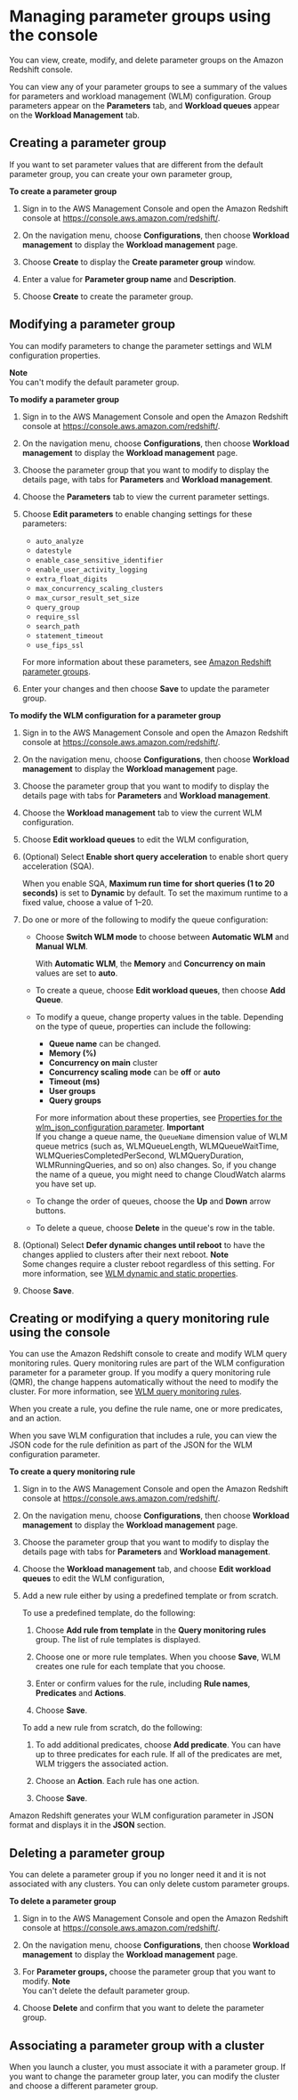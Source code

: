# Managing parameter groups using the console<a name="managing-parameter-groups-console"></a>

 You can view, create, modify, and delete parameter groups on the Amazon Redshift console\. 

You can view any of your parameter groups to see a summary of the values for parameters and workload management \(WLM\) configuration\. Group parameters appear on the **Parameters** tab, and **Workload queues** appear on the **Workload Management** tab\. 

## Creating a parameter group<a name="parameter-group-create"></a>

If you want to set parameter values that are different from the default parameter group, you can create your own parameter group, 

**To create a parameter group**

1. Sign in to the AWS Management Console and open the Amazon Redshift console at [https://console\.aws\.amazon\.com/redshift/](https://console.aws.amazon.com/redshift/)\.

1. On the navigation menu, choose **Configurations**, then choose **Workload management** to display the **Workload management** page\. 

1. Choose **Create** to display the **Create parameter group** window\. 

1. Enter a value for **Parameter group name** and **Description**\. 

1. Choose **Create** to create the parameter group\. 

## Modifying a parameter group<a name="parameter-group-modify"></a>

 You can modify parameters to change the parameter settings and WLM configuration properties\. 

**Note**  
You can't modify the default parameter group\.

**To modify a parameter group**

1. Sign in to the AWS Management Console and open the Amazon Redshift console at [https://console\.aws\.amazon\.com/redshift/](https://console.aws.amazon.com/redshift/)\.

1. On the navigation menu, choose **Configurations**, then choose **Workload management** to display the **Workload management** page\. 

1. Choose the parameter group that you want to modify to display the details page, with tabs for **Parameters** and **Workload management**\. 

1. Choose the **Parameters** tab to view the current parameter settings\. 

1. Choose **Edit parameters** to enable changing settings for these parameters: 
   + `auto_analyze`
   + `datestyle`
   + `enable_case_sensitive_identifier`
   + `enable_user_activity_logging`
   + `extra_float_digits`
   + `max_concurrency_scaling_clusters`
   + `max_cursor_result_set_size`
   + `query_group`
   + `require_ssl`
   + `search_path`
   + `statement_timeout`
   + `use_fips_ssl`

   For more information about these parameters, see [Amazon Redshift parameter groups](working-with-parameter-groups.md)\. 

1. Enter your changes and then choose **Save** to update the parameter group\. 

**To modify the WLM configuration for a parameter group**

1. Sign in to the AWS Management Console and open the Amazon Redshift console at [https://console\.aws\.amazon\.com/redshift/](https://console.aws.amazon.com/redshift/)\.

1. On the navigation menu, choose **Configurations**, then choose **Workload management** to display the **Workload management** page\. 

1. Choose the parameter group that you want to modify to display the details page with tabs for **Parameters** and **Workload management**\. 

1. Choose the **Workload management** tab to view the current WLM configuration\. 

1. Choose **Edit workload queues** to edit the WLM configuration, 

1. \(Optional\) Select **Enable short query acceleration** to enable short query acceleration \(SQA\)\.

   When you enable SQA, **Maximum run time for short queries \(1 to 20 seconds\)** is set to **Dynamic** by default\. To set the maximum runtime to a fixed value, choose a value of 1–20\.

1. Do one or more of the following to modify the queue configuration: 
   + Choose **Switch WLM mode** to choose between **Automatic WLM** and **Manual WLM**\.

     With **Automatic WLM**, the **Memory** and **Concurrency on main** values are set to **auto**\.
   + To create a queue, choose **Edit workload queues**, then choose **Add Queue**\.
   + To modify a queue, change property values in the table\. Depending on the type of queue, properties can include the following:
     + **Queue name** can be changed\. 
     + **Memory \(%\)**
     + **Concurrency on main** cluster
     + **Concurrency scaling mode** can be **off** or **auto**
     + **Timeout \(ms\)**
     + **User groups**
     + **Query groups**

     For more information about these properties, see [Properties for the wlm\_json\_configuration parameter](workload-mgmt-config.md#wlm-json-config-properties)\.
**Important**  
If you change a queue name, the `QueueName` dimension value of WLM queue metrics \(such as, WLMQueueLength, WLMQueueWaitTime, WLMQueriesCompletedPerSecond, WLMQueryDuration, WLMRunningQueries, and so on\) also changes\. So, if you change the name of a queue, you might need to change CloudWatch alarms you have set up\. 
   + To change the order of queues, choose the **Up** and **Down** arrow buttons\. 
   + To delete a queue, choose **Delete** in the queue's row in the table\.

1. \(Optional\) Select **Defer dynamic changes until reboot** to have the changes applied to clusters after their next reboot\.
**Note**  
Some changes require a cluster reboot regardless of this setting\. For more information, see [WLM dynamic and static properties](workload-mgmt-config.md#wlm-dynamic-and-static-properties)\.

1. Choose **Save**\.

## Creating or modifying a query monitoring rule using the console<a name="parameter-group-modify-qmr-console"></a>

You can use the Amazon Redshift console to create and modify WLM query monitoring rules\. Query monitoring rules are part of the WLM configuration parameter for a parameter group\. If you modify a query monitoring rule \(QMR\), the change happens automatically without the need to modify the cluster\. For more information, see [WLM query monitoring rules](https://docs.aws.amazon.com/redshift/latest/dg/cm-c-wlm-query-monitoring-rules.html)\. 

When you create a rule, you define the rule name, one or more predicates, and an action\. 

When you save WLM configuration that includes a rule, you can view the JSON code for the rule definition as part of the JSON for the WLM configuration parameter\. 



**To create a query monitoring rule**

1. Sign in to the AWS Management Console and open the Amazon Redshift console at [https://console\.aws\.amazon\.com/redshift/](https://console.aws.amazon.com/redshift/)\.

1. On the navigation menu, choose **Configurations**, then choose **Workload management** to display the **Workload management** page\. 

1. Choose the parameter group that you want to modify to display the details page with tabs for **Parameters** and **Workload management**\. 

1. Choose the **Workload management** tab, and choose **Edit workload queues** to edit the WLM configuration,

1. Add a new rule either by using a predefined template or from scratch\. 

   To use a predefined template, do the following: 

   1. Choose **Add rule from template** in the **Query monitoring rules** group\. The list of rule templates is displayed\. 

   1. Choose one or more rule templates\. When you choose **Save**, WLM creates one rule for each template that you choose\. 

   1. Enter or confirm values for the rule, including **Rule names**, **Predicates** and **Actions**\. 

   1. Choose **Save**\. 

   To add a new rule from scratch, do the following:

   1. To add additional predicates, choose **Add predicate**\. You can have up to three predicates for each rule\. If all of the predicates are met, WLM triggers the associated action\. 

   1. Choose an **Action**\. Each rule has one action\.

   1. Choose **Save**\.

Amazon Redshift generates your WLM configuration parameter in JSON format and displays it in the **JSON** section\. 

## Deleting a parameter group<a name="parameter-group-delete"></a>

You can delete a parameter group if you no longer need it and it is not associated with any clusters\. You can only delete custom parameter groups\.

**To delete a parameter group**

1. Sign in to the AWS Management Console and open the Amazon Redshift console at [https://console\.aws\.amazon\.com/redshift/](https://console.aws.amazon.com/redshift/)\.

1. On the navigation menu, choose **Configurations**, then choose **Workload management** to display the **Workload management** page\. 

1. For **Parameter groups,** choose the parameter group that you want to modify\.
**Note**  
You can't delete the default parameter group\.

1. Choose **Delete** and confirm that you want to delete the parameter group\. 

## Associating a parameter group with a cluster<a name="parameter-group-associate"></a>

When you launch a cluster, you must associate it with a parameter group\. If you want to change the parameter group later, you can modify the cluster and choose a different parameter group\. 